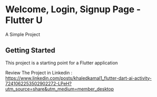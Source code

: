 # Welcome, Login, Signup Page - Flutter U

A Simple Project

## Getting Started

This project is a starting point for a Flutter application


Review The Project in Linkedin : https://www.linkedin.com/posts/khaledkamal1_flutter-dart-ai-activity-7241062253502902272-LPeH?utm_source=share&utm_medium=member_desktop
